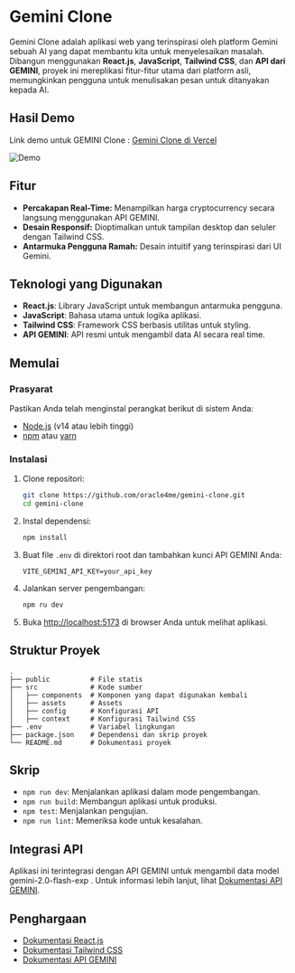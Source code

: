 # Gemini Clone

Gemini Clone adalah aplikasi web yang terinspirasi oleh platform Gemini sebuah AI yang dapat membantu kita untuk menyelesaikan masalah. Dibangun menggunakan **React.js**, **JavaScript**, **Tailwind CSS**, dan **API dari GEMINI**, proyek ini mereplikasi fitur-fitur utama dari platform asli, memungkinkan pengguna untuk menulisakan pesan untuk ditanyakan kepada AI.

## Hasil Demo
Link demo untuk GEMINI Clone : [Gemini Clone di Vercel](https://gemini-clone-zeta-seven.vercel.app/)


![Demo](src/assets/demo.png)

## Fitur

- **Percakapan Real-Time:** Menampilkan harga cryptocurrency secara langsung menggunakan API GEMINI.
- **Desain Responsif:** Dioptimalkan untuk tampilan desktop dan seluler dengan Tailwind CSS.
- **Antarmuka Pengguna Ramah:** Desain intuitif yang terinspirasi dari UI Gemini.

## Teknologi yang Digunakan

- **React.js**: Library JavaScript untuk membangun antarmuka pengguna.
- **JavaScript**: Bahasa utama untuk logika aplikasi.
- **Tailwind CSS**: Framework CSS berbasis utilitas untuk styling.
- **API GEMINI**: API resmi untuk mengambil data AI secara real time.

## Memulai

### Prasyarat

Pastikan Anda telah menginstal perangkat berikut di sistem Anda:

- [Node.js](https://nodejs.org/) (v14 atau lebih tinggi)
- [npm](https://www.npmjs.com/) atau [yarn](https://yarnpkg.com/)

### Instalasi

1. Clone repositori:
   ```bash
   git clone https://github.com/oracle4me/gemini-clone.git
   cd gemini-clone
   ```

2. Instal dependensi:
   ```bash
   npm install
   ```

3. Buat file `.env` di direktori root dan tambahkan kunci API GEMINI Anda:
   ```env
   VITE_GEMINI_API_KEY=your_api_key
   ```

4. Jalankan server pengembangan:
   ```bash
   npm ru dev
   ```

5. Buka [http://localhost:5173](http://localhost:5173) di browser Anda untuk melihat aplikasi.

## Struktur Proyek

```plaintext
.
├── public          # File statis
├── src             # Kode sumber
│   ├── components  # Komponen yang dapat digunakan kembali
│   ├── assets      # Assets
│   ├── config      # Konfigurasi API
│   ├── context     # Konfigurasi Tailwind CSS
├── .env            # Variabel lingkungan
├── package.json    # Dependensi dan skrip proyek
└── README.md       # Dokumentasi proyek
```

## Skrip

- `npm run dev`: Menjalankan aplikasi dalam mode pengembangan.
- `npm run build`: Membangun aplikasi untuk produksi.
- `npm test`: Menjalankan pengujian.
- `npm run lint`: Memeriksa kode untuk kesalahan.

## Integrasi API

Aplikasi ini terintegrasi dengan API GEMINI untuk mengambil data model gemini-2.0-flash-exp . Untuk informasi lebih lanjut, lihat [Dokumentasi API GEMINI](https://ai.google.dev/gemini-api/docs?hl=id).

## Penghargaan

- [Dokumentasi React.js](https://reactjs.org/docs/)
- [Dokumentasi Tailwind CSS](https://tailwindcss.com/docs)
- [Dokumentasi API GEMINI](https://ai.google.dev/gemini-api/docs?hl=id)
